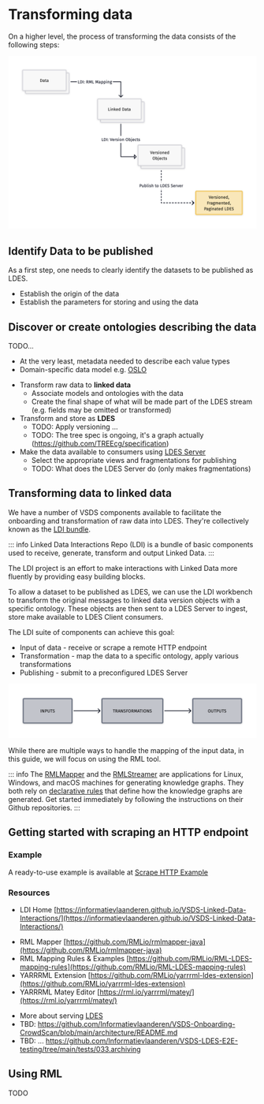 # Transforming data

On a higher level, the process of transforming the data consists of the following steps:

![diagram of steps to publish data as LDES](./images/chart2.png)

## Identify Data to be published

As a first step, one needs to clearly identify the datasets to be published as LDES.

- Establish the origin of the data
- Establish the parameters for storing and using the data

## Discover or create ontologies describing the data

TODO...

- At the very least, metadata needed to describe each value types
- Domain-specific data model e.g. [OSLO](https://www.vlaanderen.be/digitaal-vlaanderen/onze-oplossingen/oslo)

* Transform raw data to **linked data**
  - Associate models and ontologies with the data
  - Create the final shape of what will be made part of the LDES stream (e.g. fields may be omitted or transformed)
* Transform and store as **LDES**
  - TODO: Apply versioning ...
  - TODO: The tree spec is ongoing, it's a graph actually (https://github.com/TREEcg/specification)
* Make the data available to consumers using [LDES Server](https://informatievlaanderen.github.io/VSDS-Tech-Docs/docs/LDES_server.html)
  - Select the appropriate views and fragmentations for publishing
  - TODO: What does the LDES Server do (only makes fragmentations)

## Transforming data to linked data

We have a number of VSDS components available to facilitate the onboarding and transformation of raw data into LDES. They're collectively known as the [LDI bundle](https://github.com/Informatievlaanderen/VSDS-Linked-Data-Interactions).

::: info
Linked Data Interactions Repo (LDI) is a bundle of basic components used to receive, generate, transform and output Linked Data.
:::

The LDI project is an effort to make interactions with Linked Data more fluently by providing easy building blocks.

To allow a dataset to be published as LDES, we can use the LDI workbench to transform the original messages to linked data version objects with a specific ontology. These objects are then sent to a LDES Server to ingest, store make available to LDES Client consumers.

The LDI suite of components can achieve this goal:

- Input of data - receive or scrape a remote HTTP endpoint
- Transformation - map the data to a specific ontology, apply various transformations
- Publishing - submit to a preconfigured LDES Server

![High-level steps for transforming LDES include Input, Transformation and output](./images/chart1.png)

While there are multiple ways to handle the mapping of the input data, in this guide, we will focus on using the RML tool.

::: info
The [RMLMapper](https://github.com/RMLio/rmlmapper-java) and the [RMLStreamer](https://github.com/RMLio/RMLStreamer) are applications for Linux, Windows, and macOS machines for generating knowledge graphs. They both rely on [declarative rules](https://rml.io/#rules) that define how the knowledge graphs are generated. Get started immediately by following the instructions on their Github repositories.
:::

## Getting started with scraping an HTTP endpoint

### Example

A ready-to-use example is available at [Scrape HTTP Example](https://informatievlaanderen.github.io/VSDS-Linked-Data-Interactions/ldio/examples/ex2-scrape-api)

### Resources

- LDI Home [https://informatievlaanderen.github.io/VSDS-Linked-Data-Interactions/](https://informatievlaanderen.github.io/VSDS-Linked-Data-Interactions/)

* RML Mapper [https://github.com/RMLio/rmlmapper-java](https://github.com/RMLio/rmlmapper-java)
* RML Mapping Rules & Examples [https://github.com/RMLio/RML-LDES-mapping-rules](https://github.com/RMLio/RML-LDES-mapping-rules)
* YARRRML Extension [https://github.com/RMLio/yarrrml-ldes-extension](https://github.com/RMLio/yarrrml-ldes-extension)
* YARRRML Matey Editor [https://rml.io/yarrrml/matey/](https://rml.io/yarrrml/matey/)

- More about serving [LDES](https://informatievlaanderen.github.io/VSDS-Tech-Docs/docs/Introduction.html)
- TBD: https://github.com/Informatievlaanderen/VSDS-Onboarding-CrowdScan/blob/main/architecture/README.md
- TBD: ... https://github.com/Informatievlaanderen/VSDS-LDES-E2E-testing/tree/main/tests/033.archiving

## Using RML

TODO
